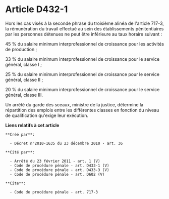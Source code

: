# Article D432-1

Hors les cas visés à la seconde phrase du troisième alinéa de l'article 717-3, la rémunération du travail effectué au sein
des établissements pénitentiaires par les personnes détenues ne peut être inférieure au taux horaire suivant : 

45 % du salaire minimum interprofessionnel de croissance pour les activités de production ; 

33 % du salaire minimum interprofessionnel de croissance pour le service général, classe I ; 

25 % du salaire minimum interprofessionnel de croissance pour le service général, classe II ; 

20 % du salaire minimum interprofessionnel de croissance pour le service général, classe III. 

Un arrêté du garde des sceaux, ministre de la justice, détermine la répartition des emplois entre les différentes classes en
fonction du niveau de qualification qu'exige leur exécution.

**Liens relatifs à cet article**

	**Créé par**:

	  - Décret n°2010-1635 du 23 décembre 2010 - art. 36

	**Cité par**:

	  - Arrêté du 23 février 2011 - art. 1 (V)
	  - Code de procédure pénale - art. D433-1 (V)
	  - Code de procédure pénale - art. D433-3 (V)
	  - Code de procédure pénale - art. D602 (V)

	**Cite**:

	  - Code de procédure pénale - art. 717-3
